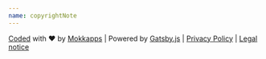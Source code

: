 ```yaml
---
name: copyrightNote
---
```


[Coded](https://github.com/Mokkapps/website) with ❤️ by [Mokkapps](https://www.mokkapps.de) | Powered by [Gatsby.js](https://www.gatsbyjs.org/) | [Privacy Policy](privacy-policy) | [Legal notice](legal-notice)

